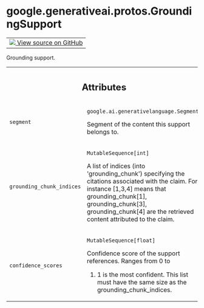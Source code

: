 
# google.generativeai.protos.GroundingSupport

<!-- Insert buttons and diff -->

<table class="tfo-notebook-buttons tfo-api nocontent">
<td>
  <a target="_blank" href="https://github.com/googleapis/google-cloud-python/tree/main/packages/google-ai-generativelanguage/google/ai/generativelanguage_v1beta/types/generative_service.py#L1112-L1148">
    <img src="https://www.tensorflow.org/images/GitHub-Mark-32px.png" />
    View source on GitHub
  </a>
</td>
</table>



Grounding support.

<!-- Placeholder for "Used in" -->




<!-- Tabular view -->
 <table class="responsive fixed orange">
<colgroup><col width="214px"><col></colgroup>
<tr><th colspan="2"><h2 class="add-link">Attributes</h2></th></tr>

<tr>
<td>

`segment`<a id="segment"></a>

</td>
<td>

`google.ai.generativelanguage.Segment`

Segment of the content this support belongs
to.


</td>
</tr><tr>
<td>

`grounding_chunk_indices`<a id="grounding_chunk_indices"></a>

</td>
<td>

`MutableSequence[int]`

A list of indices (into 'grounding_chunk') specifying the
citations associated with the claim. For instance [1,3,4]
means that grounding_chunk[1], grounding_chunk[3],
grounding_chunk[4] are the retrieved content attributed to
the claim.

</td>
</tr><tr>
<td>

`confidence_scores`<a id="confidence_scores"></a>

</td>
<td>

`MutableSequence[float]`

Confidence score of the support references. Ranges from 0 to
1. 1 is the most confident. This list must have the same
size as the grounding_chunk_indices.

</td>
</tr>
</table>



